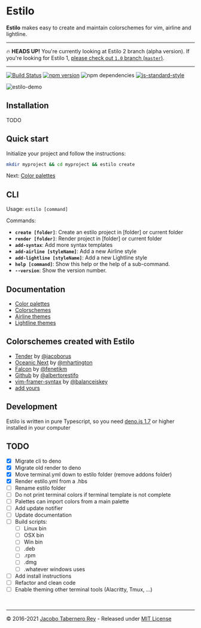 # Estilo

**Estilo** makes easy to create and maintain colorschemes for vim, airline and
lightline.

---

:fire: **HEADS UP!** You're currently looking at Estilo 2 branch (alpha
version). If you're looking for Estilo 1,
[please check out `1.0` branch
(`master`)](https://github.com/jacoborus/estilo/tree/master).

---

[![Build Status](https://travis-ci.org/jacoborus/estilo.svg?branch=master)](https://travis-ci.org/jacoborus/estilo)
[![npm version](https://badge.fury.io/js/estilo.svg)](https://www.npmjs.com/package/estilo)
![npm dependencies](https://david-dm.org/jacoborus/estilo.svg)
[![js-standard-style](https://img.shields.io/badge/code%20style-standard-brightgreen.svg)](http://standardjs.com/)

![estilo-demo](https://cloud.githubusercontent.com/assets/829859/18419822/ea729490-7863-11e6-8d04-ddb327da68cd.gif)

## Installation

TODO

## Quick start

Initialize your project and follow the instructions:

```sh
mkdir myproject && cd myproject && estilo create
```

Next: [Color palettes](docs/color-palettes.md)

## CLI

Usage: `estilo [command]`

Commands:

- **`create [folder]`**: Create an estilo project in [folder] or current folder
- **`render [folder]`**: Render project in [folder] or current folder
- **`add-syntax`**: Add more syntax templates
- **`add-airline [styleName]`**: Add a new Airline style
- **`add-lightline [styleName]`**: Add a new Lightline style
- **`help [command]`**: Show this help or the help of a sub-command.
- **`--version`**: Show the version number.

## Documentation

- [Color palettes](docs/color-palettes.md)
- [Colorschemes](docs/colorschemes.md)
- [Airline themes](docs/airline.md)
- [Lightline themes](docs/lightline.md)

## Colorschemes created with Estilo

- [Tender](https://github.com/jacoborus/tender.vim) by
  [@jacoborus](https://github.com/jacoborus)
- [Oceanic Next](https://github.com/mhartington/oceanic-next) by
  [@mhartington](https://github.com/mhartington)
- [Falcon](https://github.com/fenetikm/falcon) by
  [@fenetikm](https://github.com/fenetikm)
- [Github](https://github.com/albertorestifo/github.vim) by
  [@albertorestifo](https://github.com/albertorestifo)
- [vim-framer-syntax](https://github.com/balanceiskey/vim-framer-syntax) by
  [@balanceiskey](https://github.com/balanceiskey)
- [add yours](https://github.com/jacoborus/estilo/issues/new)

## Development

Estilo is written in pure Typescript, so you need
[deno.js 1.7](https://deno.land/) or higher installed in your computer

## TODO

- [x] Migrate cli to deno
- [x] Migrate old render to deno
- [x] Move terminal.yml down to estilo folder (remove addons folder)
- [x] Render estilo.yml from a .hbs
- [ ] Rename estilo folder
- [ ] Do not print terminal colors if terminal template is not complete
- [ ] Palettes can import colors from a main palette
- [ ] Add update notifier
- [ ] Update documentation
- [ ] Build scripts:
  - [ ] Linux bin
  - [ ] OSX bin
  - [ ] Win bin
  - [ ] .deb
  - [ ] .rpm
  - [ ] .dmg
  - [ ] .whatever windows uses
- [ ] Add install instructions
- [ ] Refactor and clean code
- [ ] Enable theming other terminal tools (Alacritty, Tmux, ...)

<br>

---

© 2016-2021 [Jacobo Tabernero Rey](http://jacoborus.codes) - Released under
[MIT License](https://raw.github.com/jacoborus/estilo/master/LICENSE)
